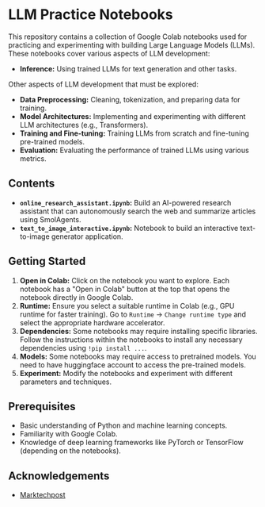 # LLM Practice Notebooks

This repository contains a collection of Google Colab notebooks used for practicing and experimenting with building Large Language Models (LLMs). These notebooks cover various aspects of LLM development:

* **Inference:** Using trained LLMs for text generation and other tasks.

Other aspects of LLM development that must be explored:

* **Data Preprocessing:** Cleaning, tokenization, and preparing data for training.
* **Model Architectures:** Implementing and experimenting with different LLM architectures (e.g., Transformers).
* **Training and Fine-tuning:** Training LLMs from scratch and fine-tuning pre-trained models.
* **Evaluation:** Evaluating the performance of trained LLMs using various metrics.

## Contents
* **`online_research_assistant.ipynb`:** Build an AI-powered research assistant that can autonomously search the web and summarize articles using SmolAgents.
* **`text_to_image_interactive.ipynb`:** Notebook to build an interactive text-to-image generator application.
<!-- * **`[Add more notebooks here, with a short description]`** -->

## Getting Started

1.  **Open in Colab:** Click on the notebook you want to explore. Each notebook has a "Open in Colab" button at the top that opens the notebook directly in Google Colab.
2.  **Runtime:** Ensure you select a suitable runtime in Colab (e.g., GPU runtime for faster training). Go to `Runtime` -> `Change runtime type` and select the appropriate hardware accelerator.
3.  **Dependencies:** Some notebooks may require installing specific libraries. Follow the instructions within the notebooks to install any necessary dependencies using `!pip install ...`.
4.  **Models:** Some notebooks may require access to pretrained models. You need to have huggingface account to access the pre-trained models.
5.  **Experiment:** Modify the notebooks and experiment with different parameters and techniques.

## Prerequisites

* Basic understanding of Python and machine learning concepts.
* Familiarity with Google Colab.
* Knowledge of deep learning frameworks like PyTorch or TensorFlow (depending on the notebooks).


## Acknowledgements

* [Marktechpost](https://www.marktechpost.com/category/technology/artificial-intelligence/large-language-model/)
